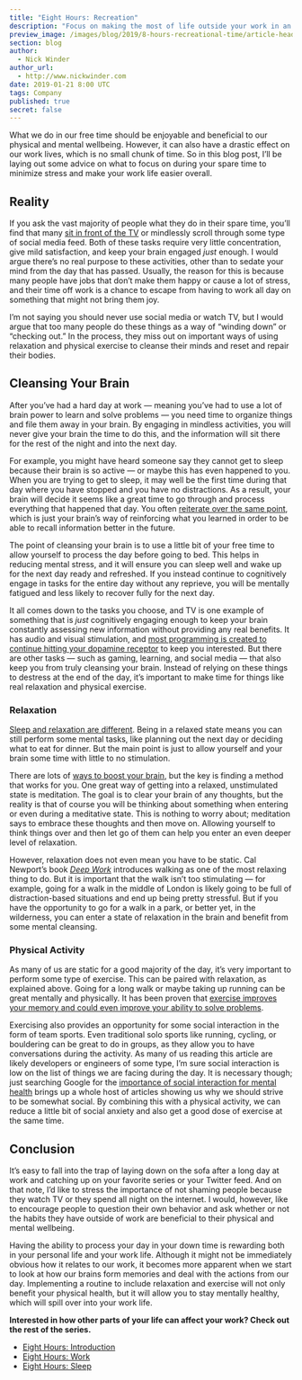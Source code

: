 ```yaml
---
title: "Eight Hours: Recreation"
description: "Focus on making the most of life outside your work in an effort to improve your working life."
preview_image: /images/blog/2019/8-hours-recreational-time/article-header.png
section: blog
author:
  - Nick Winder
author_url:
  - http://www.nickwinder.com
date: 2019-01-21 8:00 UTC
tags: Company
published: true
secret: false
---
```


What we do in our free time should be enjoyable and beneficial to our physical and mental wellbeing. However, it can also have a drastic effect on our work lives, which is no small chunk of time. So in this blog post, I’ll be laying out some advice on what to focus on during your spare time to minimize stress and make your work life easier overall.

## Reality

If you ask the vast majority of people what they do in their spare time, you’ll find that many [sit in front of the TV][tv usage] or mindlessly scroll through some type of social media feed. Both of these tasks require very little concentration, give mild satisfaction, and keep your brain engaged _just_ enough. I would argue there’s no real purpose to these activities, other than to sedate your mind from the day that has passed. Usually, the reason for this is because many people have jobs that don’t make them happy or cause a lot of stress, and their time off work is a chance to escape from having to work all day on something that might not bring them joy.

I’m not saying you should never use social media or watch TV, but I would argue that too many people do these things as a way of “winding down” or “checking out.” In the process, they miss out on important ways of using relaxation and physical exercise to cleanse their minds and reset and repair their bodies.

## Cleansing Your Brain

After you’ve had a hard day at work — meaning you’ve had to use a lot of brain power to learn and solve problems — you need time to organize things and file them away in your brain. By engaging in mindless activities, you will never give your brain the time to do this, and the information will sit there for the rest of the night and into the next day.

For example, you might have heard someone say they cannot get to sleep because their brain is so active — or maybe this has even happened to you. When you are trying to get to sleep, it may well be the first time during that day where you have stopped and you have no distractions. As a result, your brain will decide it seems like a great time to go through and process everything that happened that day. You often [reiterate over the same point][brains memory recall], which is just your brain’s way of reinforcing what you learned in order to be able to recall information better in the future.

The point of cleansing your brain is to use a little bit of your free time to allow yourself to process the day before going to bed. This helps in reducing mental stress, and it will ensure you can sleep well and wake up for the next day ready and refreshed. If you instead continue to cognitively engage in tasks for the entire day without any reprieve, you will be mentally fatigued and less likely to recover fully for the next day.

It all comes down to the tasks you choose, and TV is one example of something that is _just_ cognitively engaging enough to keep your brain constantly assessing new information without providing any real benefits. It has audio and visual stimulation, and [most programming is created to continue hitting your dopamine receptor][tv addiction] to keep you interested. But there are other tasks — such as gaming, learning, and social media — that also keep you from truly cleansing your brain. Instead of relying on these things to destress at the end of the day, it’s important to make time for things like real relaxation and physical exercise.

### Relaxation

[Sleep and relaxation are different][]. Being in a relaxed state means you can still perform some mental tasks, like planning out the next day or deciding what to eat for dinner. But the main point is just to allow yourself and your brain some time with little to no stimulation.

There are lots of [ways to boost your brain][boost your brain], but the key is finding a method that works for you. One great way of getting into a relaxed, unstimulated state is meditation. The goal is to clear your brain of any thoughts, but the reality is that of course you will be thinking about something when entering or even during a meditative state. This is nothing to worry about; meditation says to embrace these thoughts and then move on. Allowing yourself to think things over and then let go of them can help you enter an even deeper level of relaxation.

However, relaxation does not even mean you have to be static. Cal Newport’s book _[Deep Work][]_ introduces walking as one of the most relaxing thing to do. But it is important that the walk isn’t too stimulating — for example, going for a walk in the middle of London is likely going to be full of distraction-based situations and end up being pretty stressful. But if you have the opportunity to go for a walk in a park, or better yet, in the wilderness, you can enter a state of relaxation in the brain and benefit from some mental cleansing.

### Physical Activity

As many of us are static for a good majority of the day, it’s very important to perform some type of exercise. This can be paired with relaxation, as explained above. Going for a long walk or maybe taking up running can be great mentally and physically. It has been proven that [exercise improves your memory and could even improve your ability to solve problems][exercise mental].

Exercising also provides an opportunity for some social interaction in the form of team sports. Even traditional solo sports like running, cycling, or bouldering can be great to do in groups, as they allow you to have conversations during the activity. As many of us reading this article are likely developers or engineers of some type, I’m sure social interaction is low on the list of things we are facing during the day. It is necessary though; just searching Google for the [importance of social interaction for mental health][mental health] brings up a whole host of articles showing us why we should strive to be somewhat social. By combining this with a physical activity, we can reduce a little bit of social anxiety and also get a good dose of exercise at the same time.

## Conclusion

It’s easy to fall into the trap of laying down on the sofa after a long day at work and catching up on your favorite series or your Twitter feed. And on that note, I’d like to stress the importance of not shaming people because they watch TV or they spend all night on the internet. I would, however, like to encourage people to question their own behavior and ask whether or not the habits they have outside of work are beneficial to their physical and mental wellbeing.

Having the ability to process your day in your down time is rewarding both in your personal life and your work life. Although it might not be immediately obvious how it relates to our work, it becomes more apparent when we start to look at how our brains form memories and deal with the actions from our day. Implementing a routine to include relaxation and exercise will not only benefit your physical health, but it will allow you to stay mentally healthy, which will spill over into your work life.

**Interested in how other parts of your life can affect your work? Check out the rest of the series.**

- [Eight Hours: Introduction][]
- [Eight Hours: Work][]
- [Eight Hours: Sleep][]

[exercise mental]: https://www.health.harvard.edu/blog/regular-exercise-changes-brain-improve-memory-thinking-skills-201404097110
[mental health]: https://www.google.com/search?rlz=1C5CHFA_enGB765GB765&biw=1680&bih=976&ei=B1RbW4zRI-OpjwSh74jYDQ&q=importance+of+social+interaction+for+mental+health&oq=importance+of+social+interaction+and+menta&gs_l=psy-ab.3.0.0i22i30k1.7667.9857.0.11391.12.11.1.0.0.0.256.1190.0j6j2.8.0....0...1c.1.64.psy-ab..3.9.1192...0j0i67k1j33i22i29i30k1.0.DwkjwGllLto
[deep work]: https://www.amazon.com/Deep-Work-Focused-Success-Distracted/dp/1455586692
[tv usage]: https://en.wikipedia.org/wiki/Television_consumption
[brains memory recall]: http://healthland.time.com/2012/07/25/to-boost-memory-shut-your-eyes-and-relax/
[tv addiction]: https://www.nbcnews.com/better/health/what-happens-your-brain-when-you-binge-watch-tv-series-ncna816991
[sleep and relaxation are different]: https://psychprofessionals.com.au/rest-vs-relaxation/
[boost your brain]: https://authorunlimited.com/alternatives-to-mediation-and-why-they-work/
[eight hours: introduction]: https://pspdfkit.com/blog/2019/eight-hours-introduction/
[eight hours: work]: https://pspdfkit.com/blog/2019/eight-hours-work/
[eight hours: sleep]: https://pspdfkit.com/blog/2019/eight-hours-sleep/
